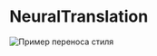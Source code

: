 # NeuralTranslation

![Пример переноса стиля](https://github.com/Ivanx32/NeuralTranslation/example.jpg)
